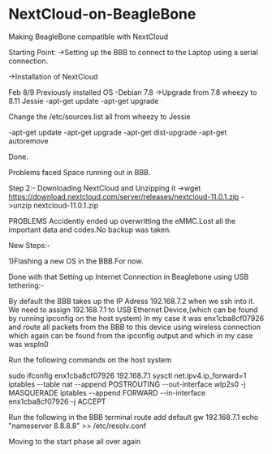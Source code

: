 # NextCloud-on-BeagleBone
Making BeagleBone compatible with NextCloud


Starting Point:
->Setting up the BBB to connect to the Laptop using a serial connection.

->Installation of NextCloud 


Feb 8/9
Previously installed OS -Debian 7.8 
->Upgrade from 7.8  wheezy to 8.11 Jessie
-apt-get update
-apt-get upgrade

Change the /etc/sources.list all from wheezy to Jessie

-apt-get update
-apt-get upgrade
-apt-get dist-upgrade
-apt-get autoremove

Done.

Problems faced
Space running out in BBB.


Step 2:-
Downloading NextCloud and Unzipping it
 ->wget https://download.nextcloud.com/server/releases/nextcloud-11.0.1.zip
 ->unzip nextcloud-11.0.1.zip
 
 
 
 PROBLEMS
 Accidently ended up overwritting the eMMC.Lost all the important data and codes.No backup was taken.
 
 
 New Steps:-
 
 1)Flashing a new OS in the BBB.For now.
 
 Done with that
 Setting up Internet Connection in Beaglebone using USB tethering:-
 
 By default the BBB takes up the IP Adress 192.168.7.2 when we ssh into it.
 We need to assign 192.168.7.1 to USB Ethernet Device,(which can be found by running ipconfig on the host system)
 In my case it was enx1cba8cf07926 and route all packets from the BBB to this device using wireless connection which 
 again can be found from the ipconfig output and which in my case was wspln0
 
 Run the following commands on the host system
 
 sudo ifconfig enx1cba8cf07926 192.168.7.1
 sysctl net.ipv4.ip_forward=1
 iptables --table nat --append POSTROUTING --out-interface wlp2s0 -j MASQUERADE
iptables --append FORWARD --in-interface enx1cba8cf07926 -j ACCEPT


Run the following in the BBB terminal
route add default gw 192.168.7.1
echo "nameserver 8.8.8.8" >> /etc/resolv.conf

Moving to the start phase all over again 



